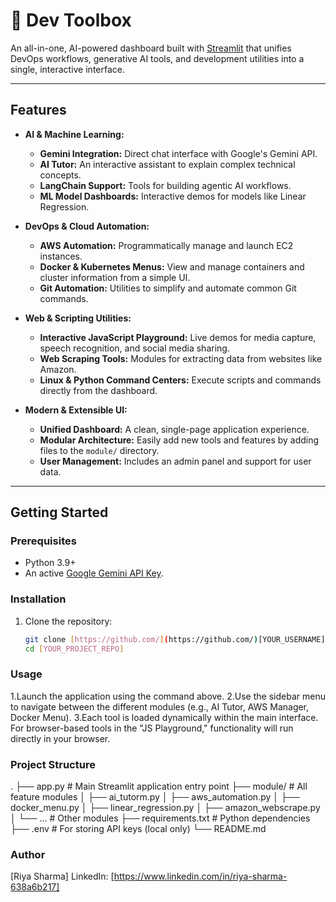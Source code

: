 # 🚀 Dev Toolbox

An all-in-one, AI-powered dashboard built with [Streamlit](https://streamlit.io/) that unifies DevOps workflows, generative AI tools, and development utilities into a single, interactive interface.

---

## Features

- **AI & Machine Learning:**
  - **Gemini Integration:** Direct chat interface with Google's Gemini API.
  - **AI Tutor:** An interactive assistant to explain complex technical concepts.
  - **LangChain Support:** Tools for building agentic AI workflows.
  - **ML Model Dashboards:** Interactive demos for models like Linear Regression.

- **DevOps & Cloud Automation:**
  - **AWS Automation:** Programmatically manage and launch EC2 instances.
  - **Docker & Kubernetes Menus:** View and manage containers and cluster information from a simple UI.
  - **Git Automation:** Utilities to simplify and automate common Git commands.

- **Web & Scripting Utilities:**
  - **Interactive JavaScript Playground:** Live demos for media capture, speech recognition, and social media sharing.
  - **Web Scraping Tools:** Modules for extracting data from websites like Amazon.
  - **Linux & Python Command Centers:** Execute scripts and commands directly from the dashboard.

- **Modern & Extensible UI:**
  - **Unified Dashboard:** A clean, single-page application experience.
  - **Modular Architecture:** Easily add new tools and features by adding files to the `module/` directory.
  - **User Management:** Includes an admin panel and support for user data.

---

## Getting Started

### Prerequisites

- Python 3.9+
- An active [Google Gemini API Key](https://ai.google.dev/).

### Installation

1. Clone the repository:
   ```bash
   git clone [https://github.com/](https://github.com/)[YOUR_USERNAME]/[YOUR_PROJECT_REPO].git
   cd [YOUR_PROJECT_REPO]

### Usage
1.Launch the application using the command above.
2.Use the sidebar menu to navigate between the different modules (e.g., AI Tutor, AWS Manager, Docker Menu).
3.Each tool is loaded dynamically within the main interface. For browser-based tools in the "JS Playground," functionality will run directly in your browser.

### Project Structure
.
├── app.py                  # Main Streamlit application entry point
├── module/                 # All feature modules
│   ├── ai_tutorm.py
│   ├── aws_automation.py
│   ├── docker_menu.py
│   ├── linear_regression.py
│   ├── amazon_webscrape.py
│   └── ...                 # Other modules
├── requirements.txt        # Python dependencies
├── .env                    # For storing API keys (local only)
└── README.md
### Author
[Riya Sharma]
LinkedIn: [https://www.linkedin.com/in/riya-sharma-638a6b217]
